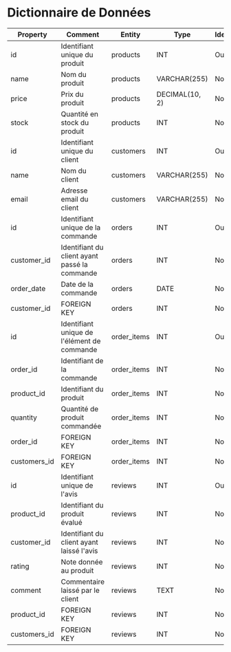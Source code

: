 # Dictionnaire de Données

| Property     | Comment                                       | Entity      | Type           | Identifier |
| ------------ | --------------------------------------------- | ----------- | -------------- | ---------- |
| id           | Identifiant unique du produit                 | products    | INT            | Oui        |
| name         | Nom du produit                                | products    | VARCHAR(255)   | Non        |
| price        | Prix du produit                               | products    | DECIMAL(10, 2) | Non        |
| stock        | Quantité en stock du produit                  | products    | INT            | Non        |
| id           | Identifiant unique du client                  | customers   | INT            | Oui        |
| name         | Nom du client                                 | customers   | VARCHAR(255)   | Non        |
| email        | Adresse email du client                       | customers   | VARCHAR(255)   | Non        |
| id           | Identifiant unique de la commande             | orders      | INT            | Oui        |
| customer_id  | Identifiant du client ayant passé la commande | orders      | INT            | Non        |
| order_date   | Date de la commande                           | orders      | DATE           | Non        |
| customer_id  | FOREIGN KEY                                   | orders      | INT            | Non        |
| id           | Identifiant unique de l'élément de commande   | order_items | INT            | Oui        |
| order_id     | Identifiant de la commande                    | order_items | INT            | Non        |
| product_id   | Identifiant du produit                        | order_items | INT            | Non        |
| quantity     | Quantité de produit commandée                 | order_items | INT            | Non        |
| order_id     | FOREIGN KEY                                   | order_items | INT            | Non        |
| customers_id | FOREIGN KEY                                   | order_items | INT            | Non        |
| id           | Identifiant unique de l'avis                  | reviews     | INT            | Oui        |
| product_id   | Identifiant du produit évalué                 | reviews     | INT            | Non        |
| customer_id  | Identifiant du client ayant laissé l'avis     | reviews     | INT            | Non        |
| rating       | Note donnée au produit                        | reviews     | INT            | Non        |
| comment      | Commentaire laissé par le client              | reviews     | TEXT           | Non        |
| product_id   | FOREIGN KEY                                   | reviews     | INT            | Non        |
| customers_id | FOREIGN KEY                                   | reviews     | INT            | Non        |

